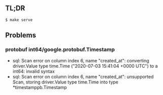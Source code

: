 ## TL;DR

```shell
$ make serve
```

## Problems

### protobuf int64/google.protobuf.Timestamp

+ sql: Scan error on column index 6, name "created_at": converting driver.Value type time.Time ("2020-07-03 15:41:04 +0000 UTC") to a int64: invalid syntax
+ sql: Scan error on column index 6, name "created_at": unsupported Scan, storing driver.Value type time.Time into type *timestamppb.Timestamp
